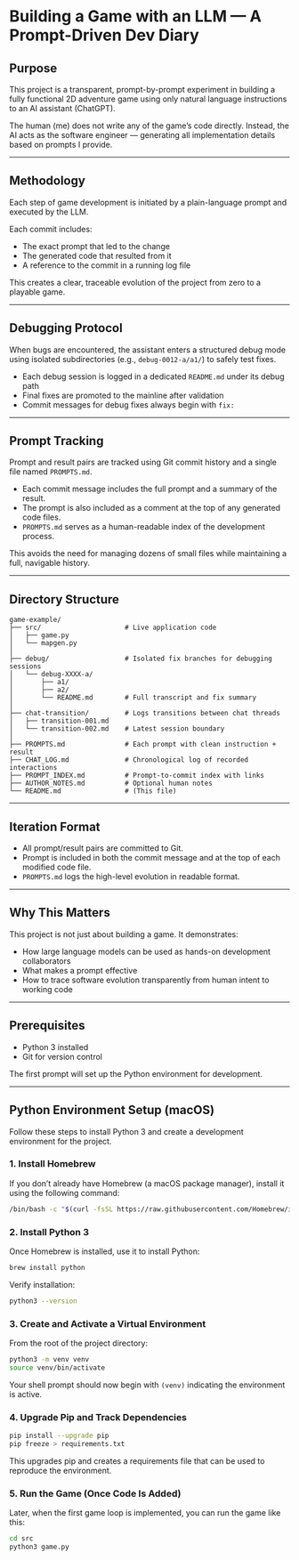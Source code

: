 # Building a Game with an LLM — A Prompt-Driven Dev Diary

## Purpose

This project is a transparent, prompt-by-prompt experiment in building a fully functional 2D adventure game using only natural language instructions to an AI assistant (ChatGPT).

The human (me) does not write any of the game’s code directly. Instead, the AI acts as the software engineer — generating all implementation details based on prompts I provide.

---

## Methodology

Each step of game development is initiated by a plain-language prompt and executed by the LLM.

Each commit includes:
- The exact prompt that led to the change
- The generated code that resulted from it
- A reference to the commit in a running log file

This creates a clear, traceable evolution of the project from zero to a playable game.

---

## Debugging Protocol

When bugs are encountered, the assistant enters a structured debug mode using isolated subdirectories (e.g., `debug-0012-a/a1/`) to safely test fixes.

- Each debug session is logged in a dedicated `README.md` under its debug path
- Final fixes are promoted to the mainline after validation
- Commit messages for debug fixes always begin with `fix:`

---


## Prompt Tracking

Prompt and result pairs are tracked using Git commit history and a single file named `PROMPTS.md`.

- Each commit message includes the full prompt and a summary of the result.
- The prompt is also included as a comment at the top of any generated code files.
- `PROMPTS.md` serves as a human-readable index of the development process.

This avoids the need for managing dozens of small files while maintaining a full, navigable history.

---

## Directory Structure

```
game-example/
├── src/                     # Live application code
│   ├── game.py
│   └── mapgen.py
│
├── debug/                   # Isolated fix branches for debugging sessions
│   └── debug-XXXX-a/
│       ├── a1/
│       ├── a2/
│       └── README.md        # Full transcript and fix summary
│
├── chat-transition/         # Logs transitions between chat threads
│   ├── transition-001.md
│   └── transition-002.md    # Latest session boundary
│
├── PROMPTS.md               # Each prompt with clean instruction + result
├── CHAT_LOG.md              # Chronological log of recorded interactions
├── PROMPT_INDEX.md          # Prompt-to-commit index with links
├── AUTHOR_NOTES.md          # Optional human notes
└── README.md                # (This file)
```


---

## Iteration Format

- All prompt/result pairs are committed to Git.
- Prompt is included in both the commit message and at the top of each modified code file.
- `PROMPTS.md` logs the high-level evolution in readable format.

---

## Why This Matters

This project is not just about building a game. It demonstrates:
- How large language models can be used as hands-on development collaborators
- What makes a prompt effective
- How to trace software evolution transparently from human intent to working code

---

## Prerequisites

- Python 3 installed
- Git for version control

The first prompt will set up the Python environment for development.

---

## Python Environment Setup (macOS)

Follow these steps to install Python 3 and create a development environment for the project.

### 1. Install Homebrew

If you don’t already have Homebrew (a macOS package manager), install it using the following command:

```bash
/bin/bash -c "$(curl -fsSL https://raw.githubusercontent.com/Homebrew/install/HEAD/install.sh)"
```

### 2. Install Python 3

Once Homebrew is installed, use it to install Python:

```bash
brew install python
```

Verify installation:

```bash
python3 --version
```

### 3. Create and Activate a Virtual Environment

From the root of the project directory:

```bash
python3 -m venv venv
source venv/bin/activate
```

Your shell prompt should now begin with `(venv)` indicating the environment is active.

### 4. Upgrade Pip and Track Dependencies

```bash
pip install --upgrade pip
pip freeze > requirements.txt
```

This upgrades pip and creates a requirements file that can be used to reproduce the environment.

### 5. Run the Game (Once Code Is Added)

Later, when the first game loop is implemented, you can run the game like this:

```bash
cd src
python3 game.py
```
